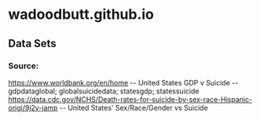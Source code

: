 # wadoodbutt.github.io
## Data Sets
### Source:
https://www.worldbank.org/en/home -- United States GDP v Suicide -- gdpdataglobal; globalsuicidedata; statesgdp; statessuicide
https://data.cdc.gov/NCHS/Death-rates-for-suicide-by-sex-race-Hispanic-origi/9j2v-jamp -- United States' Sex/Race/Gender vs Suicide 
